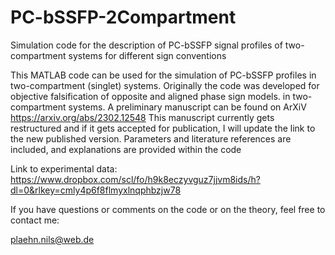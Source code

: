 # PC-bSSFP-2Compartment
Simulation code for the description of PC-bSSFP signal profiles of two-compartment systems for different sign conventions 

This MATLAB code can be used for the simulation of PC-bSSFP profiles in two-compartment (singlet) systems. 
Originally the code was developed for objective falsification of opposite and aligned phase sign models. 
in two-compartment systems.
A preliminary manuscript can be found on ArXiV https://arxiv.org/abs/2302.12548 
This manuscript currently gets restructured and if it gets accepted for publication, I will update the link to the 
new published version. 
Parameters and literature references are included, and explanations are provided within the code

Link to experimental data: https://www.dropbox.com/scl/fo/h9k8eczyvguz7jjvm8ids/h?dl=0&rlkey=cmly4p6f8flmyxlnqphbzjw78

If you have questions or comments on the code or on the theory, feel free to contact me: 

plaehn.nils@web.de

